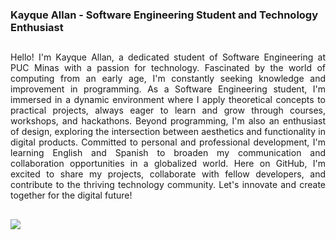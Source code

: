 ### Kayque Allan - Software Engineering Student and Technology Enthusiast
##
<div style="text-align: justify;">
Hello! I'm Kayque Allan, a dedicated student of Software Engineering at PUC Minas with a passion for technology. Fascinated by the world of computing from an early age, I'm constantly seeking knowledge and improvement in programming. As a Software Engineering student, I'm immersed in a dynamic environment where I apply theoretical concepts to practical projects, always eager to learn and grow through courses, workshops, and hackathons. Beyond programming, I'm also an enthusiast of design, exploring the intersection between aesthetics and functionality in digital products. Committed to personal and professional development, I'm learning English and Spanish to broaden my communication and collaboration opportunities in a globalized world. Here on GitHub, I'm excited to share my projects, collaborate with fellow developers, and contribute to the thriving technology community. Let's innovate and create together for the digital future! </div>

##

<img src="https://skillicons.dev/icons?i=js,ts,html,css,c,git"/>


</div>



